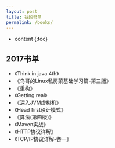 ```yaml
---
layout: post
title: 我的书单
permalink: /books/
---
```


* content
{:toc}


2017书单
-----------------------------------------------------------------

+ 《Think in java 4th》
+ 《鸟哥的Linux私房菜基础学习篇-第三版》
+ 《重构》
+ 《Getting real》
+ 《深入JVM虚拟机》
+ 《Head first设计模式》
+ 《算法(第四版)》
+ 《Maven实战》
+ 《HTTP协议详解》
+ 《TCP/IP协议详解-卷一》
